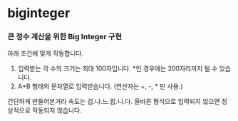 # biginteger
### 큰 정수 계산을 위한 Big Integer 구현

아래 조건에 맞게 작동합니다.
1. 입력받는 각 수의 크기는 최대 100자입니다. \*인 경우에는 200자리까지 될 수 있습니다.
2. A+B 형태의 문자열로 입력받습니다. (연산자는 +, -, \* 만 사용.)

간단하게 만들어본거라 속도는 겁.나.느.립.니.다.
올바른 형식으로 입력되지 않으면 정상적으로 작동되지 않습니다.
